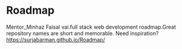 # Roadmap
Mentor_Minhaz Faisal vai.full stack web development roadmap.Great repository names are short and memorable. Need inspiration? 
https://surjabarman.github.io/Roadmap/
